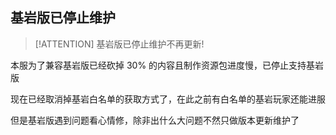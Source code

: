 ## 基岩版已停止维护

> [!ATTENTION]
> 基岩版已停止维护不再更新!

本服为了兼容基岩版已经砍掉 30% 的内容且制作资源包进度慢，已停止支持基岩版

现在已经取消掉基岩白名单的获取方式了，在此之前有白名单的基岩玩家还能进服

但是基岩版遇到问题看心情修，除非出什么大问题不然只做版本更新维护了
